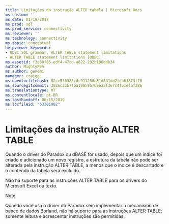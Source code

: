 ```yaml
---
title: Limitações da instrução ALTER tabela | Microsoft Docs
ms.custom: ''
ms.date: 01/19/2017
ms.prod: sql
ms.prod_service: connectivity
ms.reviewer: ''
ms.technology: connectivity
ms.topic: conceptual
helpviewer_keywords:
- ODBC SQL grammar, ALTER TABLE statement limitations
- ALTER TABLE statement limitations [ODBC]
ms.assetid: f3e88f85-edf4-47cd-a822-292b106ddb34
author: MightyPen
ms.author: genemi
manager: craigg
ms.openlocfilehash: 02ce530385cdc911250a81d831dd2fdb81873f76
ms.sourcegitcommit: 3026c22b7fba19059a769ea5f367c4f51efaf286
ms.translationtype: MT
ms.contentlocale: pt-BR
ms.lasthandoff: 06/15/2019
ms.locfileid: "63301982"
---
```

# <a name="alter-table-statement-limitations"></a>Limitações da instrução ALTER TABLE
Quando o driver do Paradox ou dBASE for usado, depois que um índice foi criado e adicionado um novo registro, a estrutura da tabela não pode ser alterada pela instrução ALTER TABLE, a menos que o índice é descartado e o conteúdo da tabela será excluído.  
  
 Não há suporte para as instruções ALTER TABLE para os drivers do Microsoft Excel ou texto.  
  
> [!NOTE]  
>  Quando você usa o driver do Paradox sem implementar o mecanismo de banco de dados Borland, não há suporte para as instruções ALTER TABLE; somente leitura e acrescentar instruções são permitidas.
